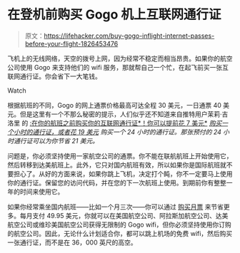 # 在登机前购买 Gogo 机上互联网通行证

> 原文：<https://lifehacker.com/buy-gogo-inflight-internet-passes-before-your-flight-1826453476>

飞机上的无线网络，天空的拨号上网，因为经常不稳定而相当昂贵。如果你的航空公司使用 Gogo 来支持他们的 wifi 服务，那就帮自己一个忙，在起飞前买一张互联网通行证。你会省下一大笔钱。

Watch

根据航班的不同，Gogo 的网上通票价格最高可达全程 30 美元，一日通票 40 美元。但是这里有一个不那么秘密的提示，人们似乎还不知道来自推特用户茉莉·吉洛里 的 [:在你的航班之前购买你的互联网通行证*！你可以提前花 7 美元*](https://twitter.com/thebestjasmine/status/1001569000604741637) *[购买一个小时的通行证，或者花 19 美元](http://www.gogoinflight.com/)* *购买一个 24 小时的通行证。那张预付的 24 小时通行证可以为你节省 21 美元。*

问题是，你必须坚持使用一家航空公司的通票。你不能在联航航班上开始使用它，然后转移到达美航班上。此外，它只对国内航班有效，所以如果你是国际航班就不要担心了。从好的方面来说，如果你跳上飞机，决定打个盹，你不一定要马上使用你的通行证。保留您的访问代码，并在您的下一次航班上使用。到期前你有整整一年的时间来使用它。

如果你经常乘坐国内航班——比如一个月三次——你可以通过 [购买月票](http://www.gogoinflight.com/monthly-airline-plan) 来节省更多。每月支付 49.95 美元，你就可以在美国航空公司、阿拉斯加航空公司、达美航空公司或维珍美国航空公司获得无限制的 Gogo wifi，但你必须坚持使用你订购的航空公司。因此，无论什么计划适合你，都可以跳上机场的免费 wifi，然后购买一张通行证，而不是在 36，000 英尺的高空。